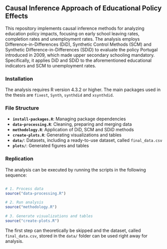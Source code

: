 ## **Causal Inference Approach of Educational Policy Effects**

This repository implements causal inference methods for analyzing education policy impacts, focusing on early school leaving rates, completion rates and unemployment rates. The analysis employs Difference-in-Differences (DiD), Synthetic Control Methods (SCM) and Synthetic Difference-in-Differences (SDiD) to evaluate the policy Portugal introduced in 2009, which made upper secondary schooling mandatory. Specifically, it applies DiD and SDiD to the aforementioned educational indicators and SCM to unemployment rates. 

### **Installation**

The analysis requires R version 4.3.2 or higher. The main packages used in the thesis are `fixest`, `Synth`, `synthdid` and `xsynthdid`.


### **File Structure**

- **`install-packages.R`**: Managing package dependencies 
- **`data-processing.R`**: Cleaning, preparing and merging data  
- **`methodology.R`**: Application of DiD, SCM and SDiD methods
- **`create-plots.R`**: Generating visualizations and tables
- **`data/`**: Datasets, including a ready-to-use dataset, called `final_data.csv`
- **`plots/`**: Generated figures and tables


### **Replication**

The analysis can be executed by running the scripts in the following sequence:

```r

# 1. Process data 
source("data-processing.R")

# 2. Run analysis
source("methodology.R")

# 3. Generate visualizations and tables
source("create-plots.R")
```

The first step can theoretically be skipped and the dataset, called `final_data.csv`, stored in the `data/` folder can be used right away for analysis.



